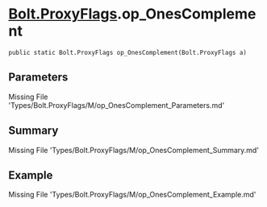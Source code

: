 # [Bolt.ProxyFlags](Types/Bolt.ProxyFlags.md).op_OnesComplement
`public static Bolt.ProxyFlags op_OnesComplement(Bolt.ProxyFlags a)`
## Parameters
Missing File 'Types/Bolt.ProxyFlags/M/op_OnesComplement_Parameters.md'
## Summary
Missing File 'Types/Bolt.ProxyFlags/M/op_OnesComplement_Summary.md'
## Example
Missing File 'Types/Bolt.ProxyFlags/M/op_OnesComplement_Example.md'
